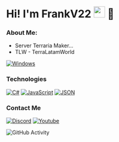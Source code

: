 <h1>Hi! I'm FrankV22 <img src="https://raw.githubusercontent.com/iampavangandhi/iampavangandhi/master/gifs/Hi.gif" width="30px"> 🚀</h1>

### About Me:
- Server Terraria Maker...
- TLW  -  TerraLatamWorld

[![Windows](https://custom-icon-badges.demolab.com/badge/Windows-0078D6?logo=windows11&logoColor=white)](#)

### Technologies
[![C#](https://custom-icon-badges.demolab.com/badge/C%23-%23239120.svg?logo=cshrp&logoColor=white)](#)
[![JavaScript](https://img.shields.io/badge/JavaScript-F7DF1E?logo=javascript&logoColor=000)](#)
[![JSON](https://img.shields.io/badge/JSON-000?logo=json&logoColor=fff)](#)

### Contact Me
<a href="https://discord.com/invite/qdBSvagzPz"><img alt="Discord" src="https://img.shields.io/badge/Discord-%235865F2.svg?&logo=discord&logoColor=white"></a>
<a href="https://www.youtube.com/@FrankV22"><img alt="Youtube" src="https://img.shields.io/badge/Youtube-FrankV22-blue?style=flat-square&logo=youtube"></a>


![GitHub Activity](https://github-readme-stats.vercel.app/api?username=itsFrankV22&show_icons=true)
